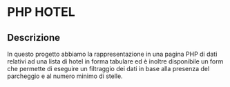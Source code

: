 # PHP HOTEL

## Descrizione

In questo progetto abbiamo la rappresentazione in una pagina PHP di dati relativi ad una lista di hotel in forma tabulare ed è inoltre disponibile un form che permette di eseguire un filtraggio dei dati in base alla presenza del parcheggio e al numero minimo di stelle.
